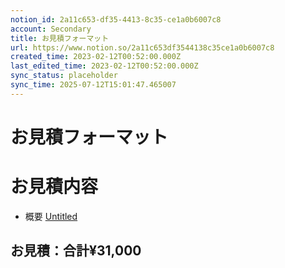 ```yaml
---
notion_id: 2a11c653-df35-4413-8c35-ce1a0b6007c8
account: Secondary
title: お見積フォーマット
url: https://www.notion.so/2a11c653df3544138c35ce1a0b6007c8
created_time: 2023-02-12T00:52:00.000Z
last_edited_time: 2023-02-12T00:52:00.000Z
sync_status: placeholder
sync_time: 2025-07-12T15:01:47.465007
---
```

# お見積フォーマット

# お見積内容
- 概要
  [Untitled](https://www.notion.so/2930db25fa6a4cc59fcb97ec43dc9c56) 
## お見積：合計¥31,000